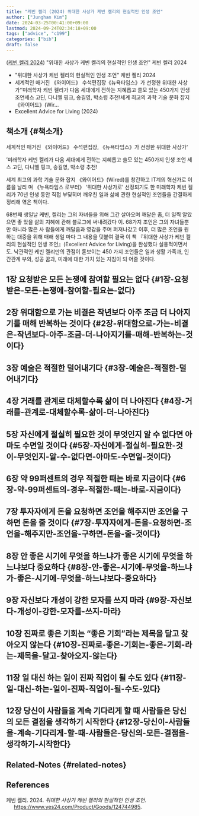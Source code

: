 ```yaml
---
title: "케빈 켈리 (2024) 위대한 사상가 케빈 켈리의 현실적인 인생 조언"
author: ["Junghan Kim"]
date: 2024-03-25T00:41:00+09:00
lastmod: 2024-09-24T02:34:18+09:00
tags: ["advice", "c199"]
categories: ["bib"]
draft: false
---
```


(<a href="#citeproc_bib_item_1">케빈 켈리 2024</a>) "위대한 사상가 케빈 켈리의 현실적인 인생 조언" 케빈 켈리 2024

-   "위대한 사상가 케빈 켈리의 현실적인 인생 조언" 케빈 켈리 2024
-   세계적인 매거진 《와이어드》 수석편집장《뉴욕타임스》가 선정한 위대한 사상가‘’미래학자 케빈 켈리가 다음 세대에게 전하는 지혜롭고 쓸모 있는 450가지 인생 조언세스 고딘, 다니엘 핑크, 송길영, 박소령 추천!세계 최고의 과학 기술 문화 잡지 《와이어드》(Wir...
-   Excellent Advice for Living (2024)


## 책소개 {#책소개}

세계적인 매거진 《와이어드》 수석편집장, 《뉴욕타임스》가 선정한 위대한 사상가‘

’미래학자 케빈 켈리가 다음 세대에게 전하는 지혜롭고 쓸모 있는 450가지 인생 조언 세스 고딘, 다니엘 핑크, 송길영, 박소령 추천!

세계 최고의 과학 기술 문화 잡지 《와이어드》(Wired)를 창간하고 IT계의 혁신가로 이름을 날리 며 《뉴욕타임스 로부터》 ‘위대한 사상가로’ 선정되기도 한 미래학자 케빈 켈리가 70년 인생 동안 직접 부딪히며 깨우친 일과 삶에 관한 현실적인 조언들을 간결하게 정리해 엮은 책이다.

68번째 생일날 케빈, 켈리는 그의 자녀들을 위해 그간 살아오며 깨달은 좀, 더 일찍 알았으면 좋 았을 삶의 지혜에 관해 블로그에 써내려갔다 이. 68가지 조언은 그의 자녀들뿐만 아니라 많은 사 람들에게 깨달음과 영감을 주며 퍼져나갔고 이후, 더 많은 조언을 원하는 대중을 위해 매해 생일 마다 그 내용을 덧붙여 결국 이 책 『위대한 사상가 케빈 켈리의 현실적인 인생 조언』(Excellent Advice for Living)을 완성했다 실용적이면서도. 낙관적인 케빈 켈리만의 관점이 돋보이는 450 가지 조언들은 일과 생활 가족과, 인간관계 부와, 성공 꿈과, 미래에 대한 가치 있는 지침이 되 어줄 것이다.


## 1장 요청받은 모든 논쟁에 참여할 필요는 없다 {#1장-요청받은-모든-논쟁에-참여할-필요는-없다}


## 2장 위대함으로 가는 비결은 작년보다 아주 조금 더 나아지기를 매해 반복하는 것이다 {#2장-위대함으로-가는-비결은-작년보다-아주-조금-더-나아지기를-매해-반복하는-것이다}


## 3장 예술은 적절한 덜어내기다 {#3장-예술은-적절한-덜어내기다}


## 4장 거래를 관계로 대체할수록 삶이 더 나아진다 {#4장-거래를-관계로-대체할수록-삶이-더-나아진다}


## 5장 자신에게 절실히 필요한 것이 무엇인지 알 수 없다면 아마도 수면일 것이다 {#5장-자신에게-절실히-필요한-것이-무엇인지-알-수-없다면-아마도-수면일-것이다}


## 6장 약 99퍼센트의 경우 적절한 때는 바로 지금이다 {#6장-약-99퍼센트의-경우-적절한-때는-바로-지금이다}


## 7장 투자자에게 돈을 요청하면 조언을 해주지만 조언을 구하면 돈을 줄 것이다 {#7장-투자자에게-돈을-요청하면-조언을-해주지만-조언을-구하면-돈을-줄-것이다}


## 8장 안 좋은 시기에 무엇을 하느냐가 좋은 시기에 무엇을 하느냐보다 중요하다 {#8장-안-좋은-시기에-무엇을-하느냐가-좋은-시기에-무엇을-하느냐보다-중요하다}


## 9장 자신보다 개성이 강한 모자를 쓰지 마라 {#9장-자신보다-개성이-강한-모자를-쓰지-마라}


## 10장 진짜로 좋은 기회는 “좋은 기회”라는 제목을 달고 찾아오지 않는다 {#10장-진짜로-좋은-기회는-좋은-기회-라는-제목을-달고-찾아오지-않는다}


## 11장 일 대신 하는 일이 진짜 직업이 될 수도 있다 {#11장-일-대신-하는-일이-진짜-직업이-될-수도-있다}


## 12장 당신이 사람들을 계속 기다리게 할 때 사람들은 당신의 모든 결점을 생각하기 시작한다 {#12장-당신이-사람들을-계속-기다리게-할-때-사람들은-당신의-모든-결점을-생각하기-시작한다}


## Related-Notes {#related-notes}

## References

<style>.csl-entry{text-indent: -1.5em; margin-left: 1.5em;}</style><div class="csl-bib-body">
  <div class="csl-entry"><a id="citeproc_bib_item_1"></a>케빈 켈리. 2024. <i>위대한 사상가 케빈 켈리의 현실적인 인생 조언</i>. <a href="https://www.yes24.com/Product/Goods/124744985">https://www.yes24.com/Product/Goods/124744985</a>.</div>
</div>
